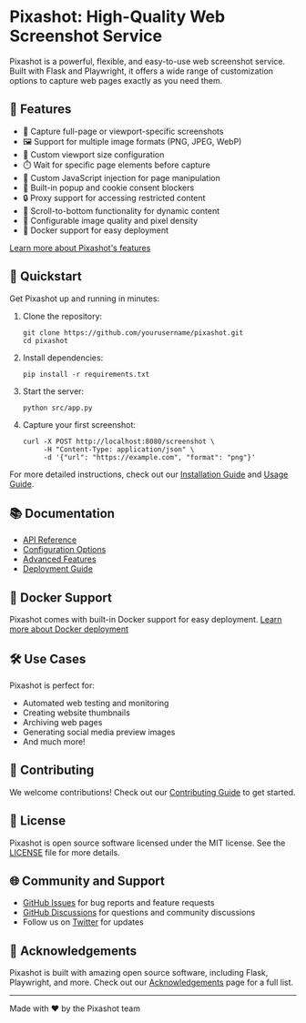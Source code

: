 # Pixashot: High-Quality Web Screenshot Service

Pixashot is a powerful, flexible, and easy-to-use web screenshot service. Built with Flask and Playwright, it offers a wide range of customization options to capture web pages exactly as you need them.

## 🌟 Features

- 📸 Capture full-page or viewport-specific screenshots
- 🖼️ Support for multiple image formats (PNG, JPEG, WebP)
- 📱 Custom viewport size configuration
- ⏱️ Wait for specific page elements before capture
- 🧰 Custom JavaScript injection for page manipulation
- 🚫 Built-in popup and cookie consent blockers
- 🔒 Proxy support for accessing restricted content
- 📜 Scroll-to-bottom functionality for dynamic content
- 🎨 Configurable image quality and pixel density
- 🐳 Docker support for easy deployment

[Learn more about Pixashot's features](docs/features.md)

## 🚀 Quickstart

Get Pixashot up and running in minutes:

1. Clone the repository:
   ```
   git clone https://github.com/yourusername/pixashot.git
   cd pixashot
   ```

2. Install dependencies:
   ```
   pip install -r requirements.txt
   ```

3. Start the server:
   ```
   python src/app.py
   ```

4. Capture your first screenshot:
   ```
   curl -X POST http://localhost:8080/screenshot \
        -H "Content-Type: application/json" \
        -d '{"url": "https://example.com", "format": "png"}'
   ```

For more detailed instructions, check out our [Installation Guide](docs/installation.md) and [Usage Guide](docs/usage.md).

## 📚 Documentation

- [API Reference](docs/api-reference.md)
- [Configuration Options](docs/configuration-options.md)
- [Advanced Features](docs/advanced-features.md)
- [Deployment Guide](docs/deployment.md)

## 🐳 Docker Support

Pixashot comes with built-in Docker support for easy deployment. [Learn more about Docker deployment](docs/deployment.md#docker-deployment)

## 🛠️ Use Cases

Pixashot is perfect for:

- Automated web testing and monitoring
- Creating website thumbnails
- Archiving web pages
- Generating social media preview images
- And much more!

## 🤝 Contributing

We welcome contributions! Check out our [Contributing Guide](docs/contributing.md) to get started.

## 📄 License

Pixashot is open source software licensed under the MIT license. See the [LICENSE](LICENSE) file for more details.

## 🌐 Community and Support

- [GitHub Issues](https://github.com/yourusername/pixashot/issues) for bug reports and feature requests
- [GitHub Discussions](https://github.com/yourusername/pixashot/discussions) for questions and community discussions
- Follow us on [Twitter](https://twitter.com/pixashot) for updates

## 🙏 Acknowledgements

Pixashot is built with amazing open source software, including Flask, Playwright, and more. Check out our [Acknowledgements](docs/acknowledgements.md) page for a full list.

---

Made with ❤️ by the Pixashot team